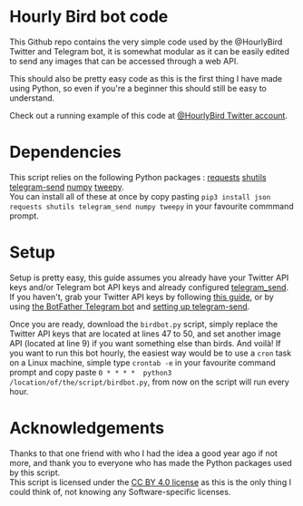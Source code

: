 # Hourly Bird bot code

This Github repo contains the very simple code used by the @HourlyBird Twitter and Telegram bot, it is somewhat modular as it can be easily edited to send any images that can be accessed through a web API.

This should also be pretty easy code as this is the first thing I have made using Python, so even if you're a beginner this should still be easy to understand.

Check out a running example of this code at <a href="https://twitter.com/HourlyBird">@HourlyBird Twitter account</a>.

# Dependencies

This script relies on the following Python packages :
<a href="https://pypi.org/project/requests/">requests</a>
<a href="https://pypi.org/project/shutils/">shutils</a>
<a href="https://pypi.org/project/telegram-send/">telegram-send</a>
<a href="https://pypi.org/project/numpy/">numpy</a>
<a href="https://pypi.org/project/tweepy/">tweepy</a>.
<br> You can install all of these at once by copy pasting `pip3 install json requests shutils telegram_send numpy tweepy` in your favourite commmand prompt.

# Setup

Setup is pretty easy, this guide assumes you already have your Twitter API keys and/or Telegram bot API keys and already configured <a href="https://pypi.org/project/telegram-send/">telegram_send</a>. If you haven't, grab your Twitter API keys by following <a href="https://developer.twitter.com/en/docs/twitter-api/getting-started/getting-access-to-the-twitter-api">this guide</a>, or by using <a href="https://t.me/BotFather">the BotFather Telegram bot</a> and <a href="https://pypi.org/project/telegram-send/#installation">setting up telegram-send</a>.

Once you are ready, download the `birdbot.py` script, simply replace the Twitter API keys that are located at lines 47 to 50, and set another image API (located at line 9) if you want something else than birds. And voilà! If you want to run this bot hourly, the easiest way would be to use a `cron` task on a Linux machine, simple type `crontab -e` in your favourite command prompt and copy paste `0 * * * *  python3 /location/of/the/script/birdbot.py`, from now on the script will run every hour.

# Acknowledgements

Thanks to that one friend with who I had the idea a good year ago if not more, and thank you to everyone who has made the Python packages used by this script.
<br> This script is licensed under the <a href="https://creativecommons.org/licenses/by/4.0/">CC BY 4.0 license</a> as this is the only thing I could think of, not knowing any Software-specific licenses.
